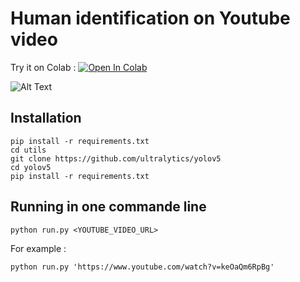# Human identification on Youtube video

Try it on Colab :
[![Open In Colab](https://colab.research.google.com/assets/colab-badge.svg)](https://colab.research.google.com/drive/1FBlC3xPjrTSEu6oSGYDrD-r3bhHUb36f?usp=sharing)

![Alt Text](https://github.com/anisayari/faceHIDEE/blob/master/run.gif?raw=true)


## Installation
```
pip install -r requirements.txt
cd utils
git clone https://github.com/ultralytics/yolov5
cd yolov5
pip install -r requirements.txt
```

## Running in one commande line
```
python run.py <YOUTUBE_VIDEO_URL>
```

For example :
```
python run.py 'https://www.youtube.com/watch?v=keOaQm6RpBg'
```